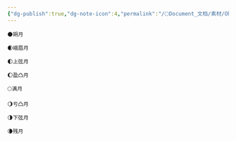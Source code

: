 ```yaml
---
{"dg-publish":true,"dg-note-icon":4,"permalink":"/🌕Document_文档/素材/Obsidian_Blog_Logo/","dgPassFrontmatter":true,"noteIcon":4,"created":"2024-09-01T09:11:05.726+08:00","updated":"2024-09-01T09:12:07.308+08:00"}
---
```


```
🌑朔月
```

```
🌒峨眉月  
```

```
🌓上弦月 
```

```
🌔盈凸月 
```

```
🌕满月  
```

```
🌖亏凸月
```

```
🌗下弦月
```

```
🌘残月
```